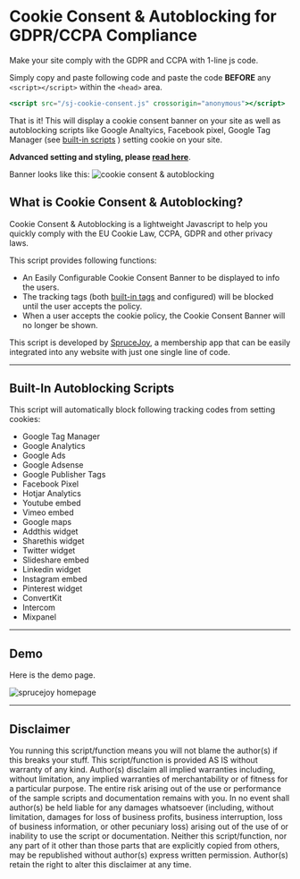# Cookie Consent & Autoblocking for GDPR/CCPA Compliance

Make your site comply with the GDPR and CCPA with 1-line js code.

Simply copy and paste following code and paste the code **BEFORE** any ```<script></script>``` within the ```<head>``` area. 

```jsx
<script src="/sj-cookie-consent.js" crossorigin="anonymous"></script>
```

That is it!  This will display a cookie consent banner on your site as well as autoblocking scripts like Google Analtyics, Facebook pixel, Google Tag Manager (see [built-in scripts](#built-in-autoblocking-scripts) ) setting cookie on your site.

**Advanced setting and styling, please [read here](https://sprucejoy.com/resources/cookie-consent-gdpr)**.

Banner looks like this:
<img src="https://lapro.sfo2.cdn.digitaloceanspaces.com/sprucejoy/resources/cookie-bar.png" alt="cookie consent & autoblocking" loading="lazy">

## What is Cookie Consent & Autoblocking?

Cookie Consent & Autoblocking is a lightweight Javascript to help you quickly comply with the EU Cookie Law, CCPA, GDPR and other privacy laws.

This script provides following functions:

- An Easily Configurable Cookie Consent Banner to be displayed to info the users.
- The tracking tags  (both [built-in tags](#built-in-autoblocking-scripts) and configured) will be blocked until the user accepts the policy.
- When a user accepts the cookie policy, the Cookie Consent Banner will no longer be shown.

This script is developed by [SpruceJoy](https://sprucejoy.com), a membership app that can be easily integrated into any website with just one single line of code.

---

## Built-In Autoblocking Scripts

This script will automatically block following tracking codes from setting cookies:

- Google Tag Manager
- Google Analytics
- Google Ads
- Google Adsense
- Google Publisher Tags
- Facebook Pixel
- Hotjar Analytics
- Youtube embed
- Vimeo embed
- Google maps
- Addthis widget
- Sharethis widget
- Twitter widget
- Slideshare embed
- Linkedin widget
- Instagram embed
- Pinterest widget
- ConvertKit
- Intercom
- Mixpanel

---

## Demo

Here is the demo page.

<img src="https://lapro.sfo2.cdn.digitaloceanspaces.com/sprucejoy/resources/sprucejoy-home-cookie-bar.png" alt="sprucejoy homepage " loading="lazy">

---
## Disclaimer

You running this script/function means you will not blame the author(s) if this breaks your stuff. This script/function is provided AS IS without warranty of any kind. Author(s) disclaim all implied warranties including, without limitation, any implied warranties of merchantability or of fitness for a particular purpose. The entire risk arising out of the use or performance of the sample scripts and documentation remains with you. In no event shall author(s) be held liable for any damages whatsoever (including, without limitation, damages for loss of business profits, business interruption, loss of business information, or other pecuniary loss) arising out of the use of or inability to use the script or documentation. Neither this script/function, nor any part of it other than those parts that are explicitly copied from others, may be republished without author(s) express written permission. Author(s) retain the right to alter this disclaimer at any time. 
